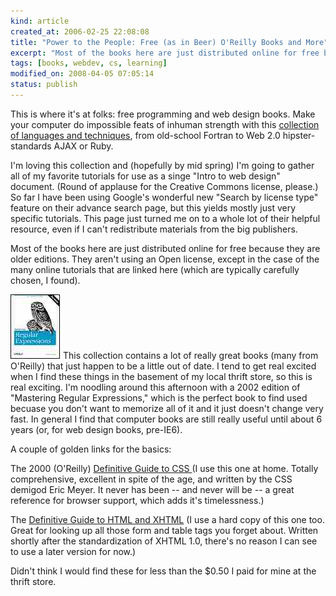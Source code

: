 ```yaml
--- 
kind: article
created_at: 2006-02-25 22:08:08
title: "Power to the People: Free (as in Beer) O'Reilly Books and More"
excerpt: "Most of the books here are just distributed online for free because they are older editions. They aren't using an Open license, except in the case of the many online tutorials that are linked here (which are typically carefully chosen, I found). "
tags: [books, webdev, cs, learning]
modified_on: 2008-04-05 07:05:14
status: publish
---
```


This is where it's at folks: free programming and web design books. Make your computer do impossible feats of inhuman strength with this <a href="http://maththinking.com/boat/webBooksIndex.html">collection of languages and techniques</a>, from old-school Fortran to Web 2.0 hipster-standards AJAX or Ruby. 

I'm loving this collection and (hopefully by mid spring) I'm going to gather all of my favorite tutorials for use as a singe "Intro to web design" document. (Round of applause for the Creative Commons license, please.) So far I have been using Google's wonderful new "Search by license type" feature on their advance search page, but this yields mostly just very specific tutorials.  This page just turned me on to a whole lot of their helpful resource, even if I can't redistribute materials from the big publishers. 

Most of the books here are just distributed online for free because they are older editions. They aren't using an Open license, except in the case of the many online tutorials that are linked here (which are typically carefully chosen, I found). 

<img src='/images/regex2_xs.jpg' alt='regex' />This collection contains a lot of really great books (many from O'Reilly) that just happen to be a little out of date. I tend to get real excited when I find these things in the basement of my local thrift store, so this is real exciting. I'm noodling around this afternoon with a 2002 edition of "Mastering Regular Expressions," which is the perfect book to find used becuase you don't want to memorize all of it and it just doesn't change very fast. In general I find that computer books are still really useful until about 6 years (or, for web design books, pre-IE6). 

A couple of golden links for the basics: 

The 2000 (O'Reilly) <a href="http://www.en8848.com/Reilly%20Books/webdesign/css/ch01_01.htm">Definitive Guide to CSS </a> (I use this one at home. Totally comprehensive, excellent in spite of the age, and written by the CSS demigod Eric Meyer. It never has been -- and never will be -- a great reference for browser support, which adds it's timelessness.)

The <a href="http://aha.homelinux.com/bindee/work/refbooks/web/xhtml/index.htm">Definitive Guide to HTML and XHTML</a> (I use a hard copy of this one too.  Great for looking up all those form and table tags you forget about. Written shortly after the standardization of XHTML 1.0, there's no reason I can see to use a later version for now.)

Didn't think I would find these for less than the $0.50 I paid for mine at the thrift store.
